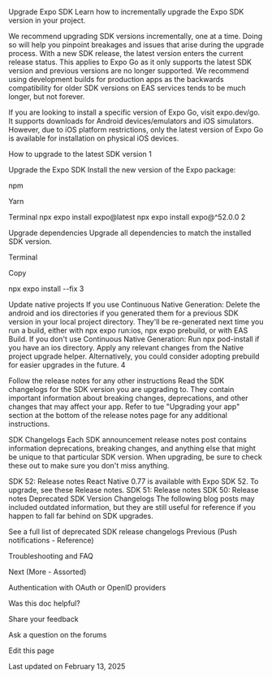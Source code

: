 Upgrade Expo SDK
Learn how to incrementally upgrade the Expo SDK version in your project.


We recommend upgrading SDK versions incrementally, one at a time. Doing so will help you pinpoint breakages and issues that arise during the upgrade process.
With a new SDK release, the latest version enters the current release status. This applies to Expo Go as it only supports the latest SDK version and previous versions are no longer supported. We recommend using development builds for production apps as the backwards compatibility for older SDK versions on EAS services tends to be much longer, but not forever.

If you are looking to install a specific version of Expo Go, visit expo.dev/go. It supports downloads for Android devices/emulators and iOS simulators. However, due to iOS platform restrictions, only the latest version of Expo Go is available for installation on physical iOS devices.

How to upgrade to the latest SDK version
1

Upgrade the Expo SDK
Install the new version of the Expo package:


npm


Yarn

Terminal
npx expo install expo@latest
npx expo install expo@^52.0.0
2

Upgrade dependencies
Upgrade all dependencies to match the installed SDK version.

Terminal

Copy

npx expo install --fix
3

Update native projects
If you use Continuous Native Generation: Delete the android and ios directories if you generated them for a previous SDK version in your local project directory. They'll be re-generated next time you run a build, either with npx expo run:ios, npx expo prebuild, or with EAS Build.
If you don't use Continuous Native Generation: Run npx pod-install if you have an ios directory. Apply any relevant changes from the Native project upgrade helper. Alternatively, you could consider adopting prebuild for easier upgrades in the future.
4

Follow the release notes for any other instructions
Read the SDK changelogs for the SDK version you are upgrading to. They contain important information about breaking changes, deprecations, and other changes that may affect your app. Refer to tue "Upgrading your app" section at the bottom of the release notes page for any additional instructions.

SDK Changelogs
Each SDK announcement release notes post contains information deprecations, breaking changes, and anything else that might be unique to that particular SDK version. When upgrading, be sure to check these out to make sure you don't miss anything.

SDK 52: Release notes
React Native 0.77 is available with Expo SDK 52. To upgrade, see these Release notes.
SDK 51: Release notes
SDK 50: Release notes
Deprecated SDK Version Changelogs
The following blog posts may included outdated information, but they are still useful for reference if you happen to fall far behind on SDK upgrades.

See a full list of deprecated SDK release changelogs
Previous (Push notifications - Reference)

Troubleshooting and FAQ

Next (More - Assorted)

Authentication with OAuth or OpenID providers

Was this doc helpful?



Share your feedback

Ask a question on the forums

Edit this page

Last updated on February 13, 2025